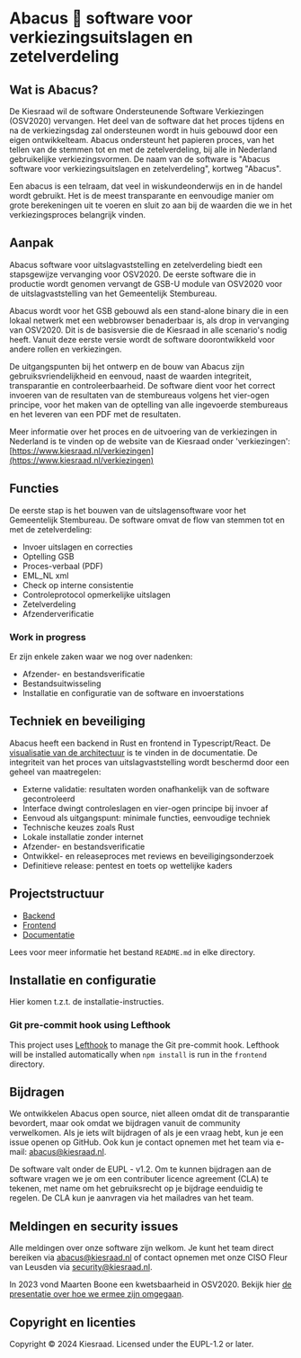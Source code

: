 # Abacus 🧮 software voor verkiezingsuitslagen en zetelverdeling

## Wat is Abacus?

De Kiesraad wil de software Ondersteunende Software Verkiezingen (OSV2020) vervangen. Het deel van de software dat het
proces tijdens en na de verkiezingsdag zal ondersteunen wordt in huis gebouwd door een eigen ontwikkelteam.
Abacus ondersteunt het papieren proces, van het tellen van de stemmen tot en met de zetelverdeling, bij alle in
Nederland gebruikelijke verkiezingsvormen. De naam van de software is "Abacus software voor verkiezingsuitslagen en zetelverdeling", kortweg "Abacus".

Een abacus is een telraam, dat veel in wiskundeonderwijs en in de handel wordt gebruikt. Het is de meest transparante en eenvoudige manier om grote berekeningen uit te voeren en sluit zo aan bij de waarden die we in het verkiezingsproces belangrijk vinden. 

## Aanpak

Abacus software voor uitslagvaststelling en zetelverdeling biedt een stapsgewijze vervanging voor OSV2020. De eerste software die in productie wordt genomen vervangt de GSB-U module van OSV2020 voor de uitslagvaststelling van het Gemeentelijk Stembureau. 

Abacus wordt voor het GSB gebouwd als een stand-alone binary die in een lokaal netwerk met een webbrowser benaderbaar is, als drop in vervanging van OSV2020. Dit is de basisversie die de Kiesraad in alle scenario's nodig heeft. Vanuit deze eerste versie wordt de software doorontwikkeld voor andere rollen en verkiezingen.

De uitgangspunten bij het ontwerp en de bouw van Abacus zijn gebruiksvriendelijkheid en eenvoud, naast de waarden integriteit, transparantie en controleerbaarheid. De software dient voor het correct invoeren van de resultaten van de stembureaus volgens het vier-ogen principe, voor het maken van de optelling van alle ingevoerde stembureaus en het leveren van een PDF met de resultaten. 

Meer informatie over het proces en de uitvoering van de verkiezingen in Nederland is te vinden op de website van de Kiesraad onder 'verkiezingen': [https://www.kiesraad.nl/verkiezingen](https://www.kiesraad.nl/verkiezingen)

## Functies

De eerste stap is het bouwen van de uitslagensoftware voor het Gemeentelijk Stembureau. De software omvat de flow van stemmen tot en met de zetelverdeling:

- Invoer uitslagen en correcties
- Optelling GSB
- Proces-verbaal (PDF)
- EML_NL xml
- Check op interne consistentie
- Controleprotocol opmerkelijke uitslagen
- Zetelverdeling
- Afzenderverificatie

### Work in progress

Er zijn enkele zaken waar we nog over nadenken:

- Afzender- en bestandsverificatie
- Bestandsuitwisseling
- Installatie en configuratie van de software en invoerstations

## Techniek en beveiliging

Abacus heeft een backend in Rust en frontend in Typescript/React. De [visualisatie van de architectuur](/documentatie/softwarearchitectuur/overzicht.md) is te vinden in de documentatie. De integriteit van het proces van uitslagvaststelling wordt beschermd door een geheel van maatregelen:

* Externe validatie: resultaten worden onafhankelijk van de software gecontroleerd
* Interface dwingt controleslagen en vier-ogen principe bij invoer af
* Eenvoud als uitgangspunt: minimale functies, eenvoudige techniek
* Technische keuzes zoals Rust
* Lokale installatie zonder internet
* Afzender- en bestandsverificatie
* Ontwikkel- en releaseproces met reviews en beveiligingsonderzoek
* Definitieve release: pentest en toets op wettelijke kaders

## Projectstructuur

- [Backend](/backend/)
- [Frontend](/frontend/)
- [Documentatie](/documentatie/)

Lees voor meer informatie het bestand `README.md` in elke directory.

## Installatie en configuratie

Hier komen t.z.t. de installatie-instructies.

### Git pre-commit hook using Lefthook

This project uses [Lefthook] to manage the Git pre-commit hook. Lefthook will
be installed automatically when `npm install` is run in the `frontend`
directory.

[Lefthook]: https://github.com/evilmartians/lefthook

## Bijdragen

We ontwikkelen Abacus open source, niet alleen omdat dit de transparantie bevordert, maar ook omdat we bijdragen vanuit de community verwelkomen. Als je iets wilt bijdragen of als je een vraag hebt, kun je een issue openen op GitHub. Ook kun je contact opnemen met het team via e-mail: [abacus@kiesraad.nl](mailto:abacus@kiesraad.nl). 

De software valt onder de EUPL - v1.2. Om te kunnen bijdragen aan de software vragen we je om een contributer licence agreement (CLA) te tekenen, met name om het gebruiksrecht op je bijdrage eenduidig te regelen. De CLA kun je aanvragen via het mailadres van het team. 

## Meldingen en security issues

Alle meldingen over onze software zijn welkom. Je kunt het team direct bereiken via [abacus@kiesraad.nl](mailto:abacus@kiesraad.nl) of contact opnemen met onze CISO Fleur van Leusden via [security@kiesraad.nl](mailto:security@kiesraad.nl). 

In 2023 vond Maarten Boone een kwetsbaarheid in OSV2020. Bekijk hier [de presentatie over hoe we ermee zijn omgegaan](https://www.youtube.com/watch?v=b_SbxiOjs8I). 

## Copyright en licenties

Copyright © 2024 Kiesraad. Licensed under the EUPL-1.2 or later.
